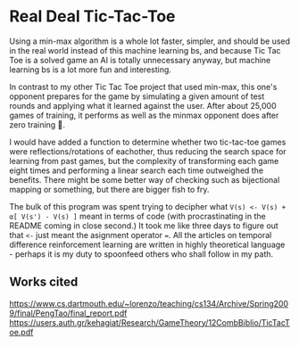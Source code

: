 # Real Deal Tic-Tac-Toe
 
Using a min-max algorithm is a whole lot faster, simpler, and should be used in the real world instead of this machine learning bs,  and because Tic Tac Toe is a solved game an AI is totally unnecessary anyway, but machine learning bs is a lot more fun and interesting.

In contrast to my other Tic Tac Toe project that used min-max, this one's opponent prepares for the game by simulating a given amount of test rounds and applying what it learned against the user. After about 25,000 games of training, it performs as well as the minmax opponent does after zero training 💪. 

I would have added a function to determine whether two tic-tac-toe games were reflections/rotations of eachother, thus reducing the search space for learning from past games, but the complexity of transforming each game eight times and performing a linear search each time outweighed the benefits. There might be some better way of checking such as bijectional mapping or something, but there are bigger fish to fry.

The bulk of this program was spent trying to decipher what `V(s) <- V(s) + α[ V(s') - V(s) ]` meant in terms of code (with procrastinating in the README coming in close second.) It took me like three days to figure out that `<-` just meant the asignment operator `=`. All the articles on temporal difference reinforcement learning are written in highly theoretical language - perhaps it is my duty to spoonfeed others who shall follow in my path.


## Works cited
https://www.cs.dartmouth.edu/~lorenzo/teaching/cs134/Archive/Spring2009/final/PengTao/final_report.pdf  
https://users.auth.gr/kehagiat/Research/GameTheory/12CombBiblio/TicTacToe.pdf  
